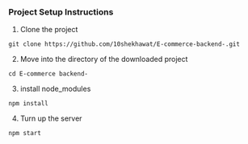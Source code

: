 ### Project Setup Instructions

1. Clone the project 
```
git clone https://github.com/10shekhawat/E-commerce-backend-.git

```

2. Move into the directory of the downloaded project
```
cd E-commerce backend-

```

3. install node_modules
```
npm install
```

4. Turn up the server
```
npm start
```